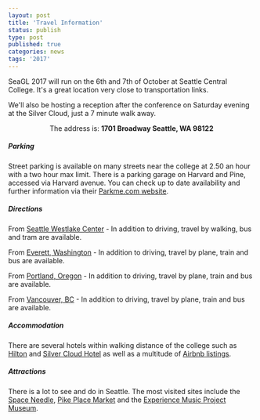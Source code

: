 ```yaml
---
layout: post
title: 'Travel Information'
status: publish
type: post
published: true
categories: news
tags: '2017'
---
```

SeaGL 2017 will run on the 6th and 7th of October at Seattle Central College. It's a great location very close to transportation links.

We'll also be hosting a reception after the conference on Saturday evening at the Silver Cloud, just a 7 minute walk away.

<center>The address is: <strong>1701 Broadway Seattle, WA 98122</strong> </center>

##### Parking
Street parking is available on many streets near the college at 2.50 an hour with a two hour max limit.
There is a parking garage on Harvard and Pine, accessed via Harvard avenue.
You can check up to date availability and further information via their [Parkme.com website](https://www.parkme.com/lot/24818/harvard-parking-garage-seattle-wa).

##### Directions
From [Seattle Westlake Center](https://www.google.com/maps/dir/Westlake+Center,+400+Pine+Street,+Seattle,+WA+98101/Seattle+Central+College,+1701+Broadway,+Seattle,+WA+98122/@47.6128396,-122.339169,15z/data=!3m1!4b1!4m14!4m13!1m5!1m1!1s0x54906ab4a5c286e5:0xc3134777cf5f660!2m2!1d-122.3376453!2d47.612022!1m5!1m1!1s0x54906accc351c149:0xdc1a5c338dd4395c!2m2!1d-122.3215118!2d47.6162774!3e0) - In addition to driving, travel by walking, bus and tram are available.

From [Everett, Washington](https://www.google.com/maps/dir/Everett,+WA/Seattle+Central+College,+1701+Broadway,+Seattle,+WA+98122/@47.7783085,-122.5337744,10z/data=!3m1!4b1!4m14!4m13!1m5!1m1!1s0x5490006404f52f5b:0x72449f271b24790!2m2!1d-122.2020794!2d47.9789848!1m5!1m1!1s0x54906accc351c149:0xdc1a5c338dd4395c!2m2!1d-122.3215118!2d47.6162774!3e0) - In addition to driving, travel by plane, train and bus are available.

From [Portland, Oregon](https://www.google.com/maps/dir/Portland,+OR/Seattle+Central+College,+1701+Broadway,+Seattle,+WA+98122/@46.5642999,-123.7221358,8z/data=!3m1!4b1!4m14!4m13!1m5!1m1!1s0x54950b0b7da97427:0x1c36b9e6f6d18591!2m2!1d-122.6764816!2d45.5230622!1m5!1m1!1s0x54906accc351c149:0xdc1a5c338dd4395c!2m2!1d-122.3215118!2d47.6162774!3e0) - In addition to driving, travel by plane, train and bus are available.

From [Vancouver, BC](https://www.google.com/maps/dir/Vancouver,+BC,+Canada/Seattle+Central+College,+1701+Broadway,+Seattle,+WA+98122/@48.4376766,-123.7683956,8z/data=!3m1!4b1!4m14!4m13!1m5!1m1!1s0x548673f143a94fb3:0xbb9196ea9b81f38b!2m2!1d-123.1207375!2d49.2827291!1m5!1m1!1s0x54906accc351c149:0xdc1a5c338dd4395c!2m2!1d-122.3215118!2d47.6162774!3e3) - In addition to driving, travel by plane, train and bus are available.

##### Accommodation
There are several hotels within walking distance of the college such as [Hilton](https://homewoodsuites3.hilton.com/en/hotels/washington/homewood-suites-by-hilton-seattle-conv-ctr-pike-street-SEAHMHW/index.html) and [Silver Cloud Hotel](https://www.silvercloud.com/seattlebroadway/) as well as a multitude of [Airbnb listings](https://www.airbnb.com/s/Seattle--WA?neighborhoods%5B%5D=Capitol+Hill&s_tag=6z6hLi3M).

##### Attractions
There is a lot to see and do in Seattle. The most visited sites include the [Space Needle](https://www.spaceneedle.com/home/), [Pike Place Market](http://pikeplacemarket.org/) and the [Experience Music Project Museum](https://empmuseum.org/).
